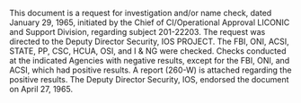 This document is a request for investigation and/or name check, dated January 29, 1965, initiated by the Chief of CI/Operational Approval LICONIC and Support Division, regarding subject 201-22203. The request was directed to the Deputy Director Security, IOS PROJECT. The FBI, ONI, ACSI, STATE, PP, CSC, HCUA, OSI, and I & NG were checked. Checks conducted at the indicated Agencies with negative results, except for the FBI, ONI, and ACSI, which had positive results. A report (260-W) is attached regarding the positive results. The Deputy Director Security, IOS, endorsed the document on April 27, 1965.
